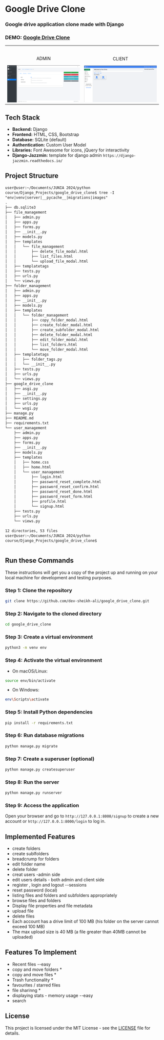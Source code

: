 # Google Drive Clone

### Google drive application clone made with Django

### DEMO: [Google Drive Clone]()

<table width="100%"> 
<tr>
<td width="50%">      
&nbsp; 
<br>
<p align="center">
  ADMIN
</p>
<kbd><img src="./images/admin.png" /></kbd>
</td> 
<td width="50%">
<br>
<p align="center">
  CLIENT
</p>
<img src="./images/drive.png">  
</td>
</table>

## Tech Stack
- **Backend:** Django
- **Frontend:** HTML, CSS, Bootstrap
- **Database:** SQLite (default)
- **Authentication:** Custom User Model
- **Libraries:** Font Awesome for icons, jQuery for interactivity
- **Django-Jazzmin:** template for django admin `https://django-jazzmin.readthedocs.io/`

## Project Structure

```
user@user:~/Documents/JUNIA 2024/python course/Django_Projects/google_drive_clone$ tree -I "env|venv|server|__pycache__|migrations|images"
.
├── db.sqlite3
├── file_management
│   ├── admin.py
│   ├── apps.py
│   ├── forms.py
│   ├── __init__.py
│   ├── models.py
│   ├── templates
│   │   └── file_management
│   │       ├── delete_file_modal.html
│   │       ├── list_files.html
│   │       └── upload_file_modal.html
│   ├── templatetags
│   ├── tests.py
│   ├── urls.py
│   └── views.py
├── folder_management
│   ├── admin.py
│   ├── apps.py
│   ├── __init__.py
│   ├── models.py
│   ├── templates
│   │   └── folder_management
│   │       ├── copy_folder_modal.html
│   │       ├── create_folder_modal.html
│   │       ├── create_subfolder_modal.html
│   │       ├── delete_folder_modal.html
│   │       ├── edit_folder_modal.html
│   │       ├── list_folders.html
│   │       └── move_folder_modal.html
│   ├── templatetags
│   │   ├── folder_tags.py
│   │   └── __init__.py
│   ├── tests.py
│   ├── urls.py
│   └── views.py
├── google_drive_clone
│   ├── asgi.py
│   ├── __init__.py
│   ├── settings.py
│   ├── urls.py
│   └── wsgi.py
├── manage.py
├── README.md
├── requirements.txt
└── user_management
    ├── admin.py
    ├── apps.py
    ├── forms.py
    ├── __init__.py
    ├── models.py
    ├── templates
    │   ├── home.css
    │   ├── home.html
    │   └── user_management
    │       ├── login.html
    │       ├── password_reset_complete.html
    │       ├── password_reset_confirm.html
    │       ├── password_reset_done.html
    │       ├── password_reset_form.html
    │       ├── profile.html
    │       └── signup.html
    ├── tests.py
    ├── urls.py
    └── views.py

12 directories, 53 files
user@user:~/Documents/JUNIA 2024/python course/Django_Projects/google_drive_clone$ 
    
```

## Run these Commands

These instructions will get you a copy of the project up and running on your local machine for development and testing purposes.

### Step 1: Clone the repository
```bash
git clone https://github.com/dev-sheikh-ali/google_drive_clone.git
```

### Step 2: Navigate to the cloned directory
```bash
cd google_drive_clone
```

### Step 3: Create a virtual environment
```bash
python3 -m venv env
```

### Step 4: Activate the virtual environment
- On macOS/Linux:
```bash
source env/bin/activate
```
- On Windows:
```bash
env\Scripts\activate
```

### Step 5: Install Python dependencies
```bash
pip install -r requirements.txt
```

### Step 6: Run database migrations
```bash
python manage.py migrate
```

### Step 7: Create a superuser (optional)
```bash
python manage.py createsuperuser
```

### Step 8: Run the server
```bash
python manage.py runserver
```

### Step 9: Access the application
Open your browser and go to `http://127.0.0.1:8000/signup` to create a new account or `http://127.0.0.1:8000/login` to log in.

##  Implemented Features
- create folders 
- create sublfolders 
- breadcrump for folders 
- edit folder name
- delete folder 
- creat users -admin side
- edit users details - both admin and client side 
- register , login and logout --sessions 
- reset password (local)
- listing files and folders and subfolders appropriately 
- browse files and folders
- Display file properties and file metadata
- upload file 
- delete files
- Each account has a drive limit of 100 MB (his folder on the server cannot exceed 100 MB)
- The max upload size is 40 MB (a file greater than 40MB cannot be uploaded)


## Features To Implement

- Recent files --easy
- copy and move folders *
- copy and move files   *
- Trash functionality   *
- favourites / starred files
- file sharinng         *
- displaying stats - memory usage  --easy
- search 


## License
This project is licensed under the MIT License - see the [LICENSE](LICENSE) file for details.
